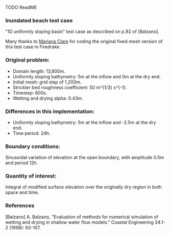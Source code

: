 TODO ReadME

### Inundated beach test case

"1D uniformly sloping basin" test case as described on p.92 of [Balzano].

Many thanks to [Mariana Clare][1] for coding the original fixed mesh version of this test case in
Firedrake.

### Original problem:
  * Domain length: 13,800m.
  * Uniformly sloping bathymetry: 5m at the inflow and 0m at the dry end.
  * Initial mesh: grid step of 1,200m.
  * Strickler bed roughness coefficient: 50 m^{1/3} s^{-1}.
  * Timestep: 600s.
  * Wetting and drying alpha: 0.43m.

### Differences in this implementation:
  * Uniformly sloping bathymetry: 5m at the inflow and -2.5m at the dry end.
  * Time period: 24h.

### Boundary conditions:
Sinusoidal variation of elevation at the open boundary, with amplitude 0.5m and period 12h.

### Quantity of interest:
Integral of modified surface elevation over the originally dry region in both space and time.

### References

[Balzano] A. Balzano, "Evaluation of methods for numerical simulation of wetting and drying in
shallow water flow models." Coastal Engineering 34.1-2 (1998): 83-107.

[1]: http://www.imperial.ac.uk/people/m.clare17 "Mariana Clare"
